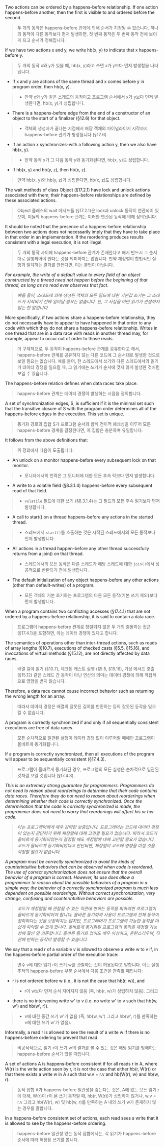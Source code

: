 
Two actions can be ordered by a happens-before relationship. If one action happens-before another, then the first is visible to and ordered before the second.

> 두 개의 동작은 happens-before 관계에 의해 순서가 지정될 수 있습니다. 하나의 동작이 다른 동작보다 먼저 발생하면, 첫 번째 동작은 두 번째 동작 전에 보이게 되고 순서가 정해집니다.

If we have two actions x and y, we write hb(x, y) to indicate that x happens-before y.

> 두 개의 동작 x와 y가 있을 때, hb(x, y)라고 쓰면 x가 y보다 먼저 발생함을 나타냅니다.

- If x and y are actions of the same thread and x comes before y in program order, then hb(x, y).

> - 만약 x와 y가 같은 스레드의 동작이고 프로그램 순서에서 x가 y보다 먼저 발생한다면, hb(x, y)가 성립합니다.

- There is a happens-before edge from the end of a constructor of an object to the start of a finalizer (§12.6) for that object.

> - 객체의 생성자가 끝나는 지점에서 해당 객체의 파이널라이저 시작까지 happens-before 관계가 형성됩니다 (§12.6).

- If an action x synchronizes-with a following action y, then we also have hb(x, y).

> - 만약 동작 x가 그 다음 동작 y와 동기화된다면, hb(x, y)도 성립합니다.

- If hb(x, y) and hb(y, z), then hb(x, z).

> 만약 hb(x, y)와 hb(y, z)가 성립한다면, hb(x, z)도 성립합니다.

The wait methods of class Object (§17.2.1) have lock and unlock actions associated with them; their happens-before relationships are defined by these associated actions.

> Object 클래스의 wait 메서드들 (§17.2.1)은 lock과 unlock 동작이 연관되어 있으며, 이들의 happens-before 관계는 이러한 연관된 동작에 의해 정의됩니다.

It should be noted that the presence of a happens-before relationship between two actions does not necessarily imply that they have to take place in that order in an implementation. If the reordering produces results consistent with a legal execution, it is not illegal.

> 두 개의 동작 사이에 happens-before 관계가 존재한다고 해서 반드시 그 순서대로 실행되어야 한다는 것을 의미하지는 않습니다. 만약 재정렬이 합법적인 실행과 일치하는 결과를 만든다면, 이는 불법이 아닙니다.

_For example, the write of a default value to every field of an object constructed by a thread need not happen before the beginning of that thread, as long as no read ever observes that fact._

> _예를 들어, 스레드에 의해 생성된 객체의 모든 필드에 대한 기본값 쓰기는 그 스레드가 시작되기 전에 일어날 필요는 없습니다. 단, 그 사실을 어떤 읽기가 관찰하지 않는 한 말입니다._

More specifically, if two actions share a happens-before relationship, they do not necessarily have to appear to have happened in that order to any code with which they do not share a happens-before relationship. Writes in one thread that are in a data race with reads in another thread may, for example, appear to occur out of order to those reads.

> 더 구체적으로, 두 동작이 happens-before 관계를 공유한다고 해서, happens-before 관계를 공유하지 않는 다른 코드에 그 순서대로 발생한 것으로 보일 필요는 없습니다. 예를 들어, 한 스레드에서 쓰기와 다른 스레드에서의 읽기가 데이터 경쟁을 일으킬 때, 그 읽기에는 쓰기가 순서에 맞지 않게 발생한 것처럼 보일 수 있습니다.

The happens-before relation defines when data races take place.

> happens-before 관계는 데이터 경쟁이 발생하는 시점을 정의합니다.

A set of synchronization edges, S, is sufficient if it is the minimal set such that the transitive closure of S with the program order determines all of the happens-before edges in the execution. This set is unique.

> 동기화 경로의 집합 S가 프로그램 순서와 함께 전이적 폐쇄성을 이루어 모든 happens-before 경계를 결정한다면, 이 집합은 충분하며 유일합니다.

It follows from the above definitions that:

> 위 정의에서 다음이 도출됩니다:

- An unlock on a monitor happens-before every subsequent lock on that monitor.

> - 모니터에서의 언락은 그 모니터에 대한 모든 후속 락보다 먼저 발생합니다.

- A write to a volatile field (§8.3.1.4) happens-before every subsequent read of that field.

> - `volatile` 필드에 대한 쓰기 (§8.3.1.4)는 그 필드의 모든 후속 읽기보다 먼저 발생합니다.

- A call to start() on a thread happens-before any actions in the started thread.

> - 스레드에서 `start()`를 호출하는 것은 시작된 스레드에서의 모든 동작보다 먼저 발생합니다.

- All actions in a thread happen-before any other thread successfully returns from a join() on that thread.

> - 스레드에서의 모든 동작은 다른 스레드가 해당 스레드에 대한 `join()`에서 성공적으로 반환되기 전에 발생합니다.

- The default initialization of any object happens-before any other actions (other than default-writes) of a program.

> - 모든 객체의 기본 초기화는 프로그램의 다른 모든 동작(기본 쓰기 제외)보다 먼저 발생합니다.

When a program contains two conflicting accesses (§17.4.1) that are not ordered by a happens-before relationship, it is said to contain a data race.

> 프로그램이 happens-before 관계로 정렬되지 않은 두 개의 충돌하는 접근 (§17.4.1)을 포함하면, 이는 데이터 경쟁이 있다고 합니다.

The semantics of operations other than inter-thread actions, such as reads of array lengths (§10.7), executions of checked casts (§5.5, §15.16), and invocations of virtual methods (§15.12), are not directly affected by data races.

> 배열 길이 읽기 (§10.7), 체크된 캐스트 실행 (§5.5, §15.16), 가상 메서드 호출 (§15.12) 같은 스레드 간 동작이 아닌 연산의 의미는 데이터 경쟁에 의해 직접적으로 영향을 받지 않습니다.

Therefore, a data race cannot cause incorrect behavior such as returning the wrong length for an array.

> 따라서 데이터 경쟁은 배열의 잘못된 길이를 반환하는 등의 잘못된 동작을 일으킬 수 없습니다.

A program is correctly synchronized if and only if all sequentially consistent executions are free of data races.

> 모든 순차적으로 일관된 실행이 데이터 경쟁 없이 이루어질 때에만 프로그램이 올바르게 동기화됩니다.

If a program is correctly synchronized, then all executions of the program will appear to be sequentially consistent (§17.4.3).

> 프로그램이 올바르게 동기화된 경우, 프로그램의 모든 실행은 순차적으로 일관된 것처럼 보일 것입니다 (§17.4.3).

_This is an extremely strong guarantee for programmers. Programmers do not need to reason about reorderings to determine that their code contains data races. Therefore they do not need to reason about reorderings when determining whether their code is correctly synchronized. Once the determination that the code is correctly synchronized is made, the programmer does not need to worry that reorderings will affect his or her code._

> _이는 프로그래머에게 매우 강력한 보증입니다. 프로그래머는 코드에 데이터 경쟁이 있는지 판단하기 위해 재정렬에 대해 고민할 필요가 없습니다. 따라서 코드가 올바르게 동기화되었는지 결정할 때도 재정렬에 대해 고민할 필요가 없습니다. 코드가 올바르게 동기화되었다고 판단되면, 재정렬이 코드에 영향을 미칠 것을 걱정할 필요가 없습니다._

_A program must be correctly synchronized to avoid the kinds of counterintuitive behaviors that can be observed when code is reordered. The use of correct synchronization does not ensure that the overall behavior of a program is correct. However, its use does allow a programmer to reason about the possible behaviors of a program in a simple way; the behavior of a correctly synchronized program is much less dependent on possible reorderings. Without correct synchronization, very strange, confusing and counterintuitive behaviors are possible._

> _코드가 재정렬될 때 관찰될 수 있는 직관에 반하는 동작을 피하려면 프로그램이 올바르게 동기화되어야 합니다. 올바른 동기화의 사용이 프로그램의 전체 동작이 정확하다는 것을 보장하지는 않지만, 프로그래머가 프로그램의 가능한 동작을 더 쉽게 파악할 수 있게 합니다. 올바르게 동기화된 프로그램의 동작은 재정렬 가능성에 훨씬 덜 의존합니다. 올바른 동기화 없이도 매우 이상하고, 혼란스러우며, 직관에 반하는 동작이 발생할 수 있습니다._

We say that a read r of a variable v is allowed to observe a write w to v if, in the happens-before partial order of the execution trace:

> 변수 v에 대한 읽기 r이 쓰기 w를 관찰하는 것이 허용된다고 말합니다. 이는 실행 추적의 happens-before 부분 순서에서 다음 조건을 만족할 때입니다:

- r is not ordered before w (i.e., it is not the case that hb(r, w)), and

> - r이 w보다 먼저 순서 지어지지 않음 (즉, hb(r, w)가 성립하지 않음), 그리고

- there is no intervening write w' to v (i.e. no write w' to v such that hb(w, w') and hb(w', r)).

> - v에 대한 중간 쓰기 w'가 없음 (즉, hb(w, w') 그리고 hb(w', r)를 만족하는 v에 대한 쓰기 w'가 없음).

Informally, a read r is allowed to see the result of a write w if there is no happens-before ordering to prevent that read.

> 비공식적으로, 읽기 r이 쓰기 w의 결과를 볼 수 있는 것은 해당 읽기를 방해하는 happens-before 순서가 없을 때입니다.

A set of actions A is happens-before consistent if for all reads r in A, where W(r) is the write action seen by r, it is not the case that either hb(r, W(r)) or that there exists a write w in A such that w.v = r.v and hb(W(r), w) and hb(w, r).

> 동작 집합 A가 happens-before 일관성을 갖는다는 것은, A에 있는 모든 읽기 r에 대해, W(r)이 r이 본 쓰기 동작일 때, hb(r, W(r))가 성립하지 않거나, w.v = r.v 그리고 hb(W(r), w) 및 hb(w, r)를 만족하는 A 내의 쓰기 w가 존재하지 않는 경우를 말합니다.

In a happens-before consistent set of actions, each read sees a write that it is allowed to see by the happens-before ordering.

> happens-before 일관성 있는 동작 집합에서는, 각 읽기가 happens-before 순서에 따라 허용된 쓰기를 봅니다.